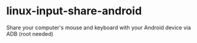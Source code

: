 # linux-input-share-android
Share your computer's mouse and keyboard with your Android device via ADB (root needed)
